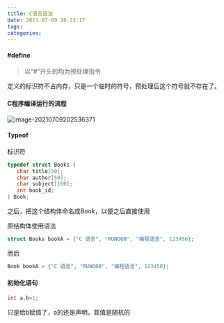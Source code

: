 ```yaml
---
title: C语言语法
date: 2021-07-09 20:23:17
tags:
categories:
---
```


#### #define

> 以“#”开头的均为预处理指令

定义的标识符不占内存，只是一个临时的符号，预处理后这个符号就不存在了。



#### C程序编译运行的流程

![image-20210709202536371](https://picgo-freejim.oss-cn-beijing.aliyuncs.com/to_upload/image-20210709202536371.png)



#### Typeof

标识符

```c
typedef struct Books {
   char title[50];
   char author[50];
   char subject[100];
   int book_id;
} Book;
```

之后，把这个结构体命名成Book，以便之后直接使用

原结构体使用语法

```c
struct Books bookA = {"C 语言", "RUNOOB", "编程语言", 123456};
```

而后

```c
Book bookA = {"C 语言", "RUNOOB", "编程语言", 123456};
```

#### 初始化语句

```c
int a,b=1;
```

只是给b赋值了，a的还是声明，其值是随机的



